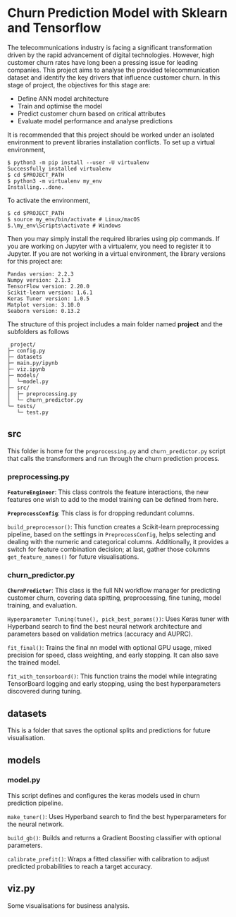 # Churn Prediction Model with Sklearn and Tensorflow

The telecommunications industry is facing a significant transformation driven by the rapid advancement of digital technologies. 
However, high customer churn rates have long been a pressing issue for leading companies. This project aims to analyse the provided telecommunication dataset and identify the key drivers that influence customer churn.
In this stage of project, the objectives for this stage are:

* Define ANN model architecture
* Train and optimise the model
* Predict customer churn based on critical attributes
* Evaluate model performance and analyse predictions

It is recommended that this project should be worked under an isolated environment to prevent libraries installation conflicts. To set up a virtual environment, 
```
$ python3 -m pip install --user -U virtualenv
Successfully installed virtualenv
$ cd $PROJECT_PATH
$ python3 -m virtualenv my_env
Installing...done.
```
To activate the environment,
```
$ cd $PROJECT_PATH
$ source my_env/bin/activate # Linux/macOS
$.\my_env\Scripts\activate # Windows
```
Then you may simply install the required libraries using pip commands. If you are working on Jupyter with a virtualenv, you need to register it to Jupyter.
If you are not working in a virtual environment, the library versions for this project are:
```
Pandas version: 2.2.3
Numpy version: 2.1.3
TensorFlow version: 2.20.0
Scikit-learn version: 1.6.1
Keras Tuner version: 1.0.5
Matplot version: 3.10.0
Seaborn version: 0.13.2
```

The structure of this project includes a main folder named **project** and the subfolders as follows
```  
 project/
├─ config.py
├─ datasets
├─ main.py/ipynb
├─ viz.ipynb
├─ models/
│  └─model.py
├─ src/
│  ├─ preprocessing.py
│  └─ churn_predictor.py                   
└─ tests/
   └─ test.py    
```

## src
This folder is home for the `preprocessing.py` and `churn_predictor.py` script that calls the transformers and run through the churn prediction process.

### preprocessing.py
**`FeatureEngineer`**: This class controls the feature interactions, the new features one wish to add to the model training can be defined from here.

**`PreprocessConfig`**: This class is for dropping redundant columns.

`build_preprocessor()`: This function creates a Scikit-learn preprocessing pipeline, based on the settings in `PreprocessConfig`, helps selecting and dealing with the numeric and categorical columns. 
Additionally, it provides a switch for feature combination decision; at last, gather those columns `get_feature_names()` for future visualisations.

### churn_predictor.py
**`ChurnPredictor`**: This class is the full NN workflow manager for predicting customer churn, covering data spitting, preprocessing, fine tuning, model training, and evaluation.

`Hyperparameter Tuning(tune(), pick_best_params())`: Uses Keras tuner with Hyperband search to find the best neural network architecture and parameters based on validation metrics (accuracy and AUPRC).

`fit_final()`: Trains the final nn model with optional GPU usage, mixed precision for speed, class weighting, and early stopping. It can also save the trained model.

`fit_with_tensorboard()`: This function trains the model while integrating TensorBoard logging and early stopping, using the best hyperparameters discovered during tuning.

## datasets
This is a folder that saves the optional splits and predictions for future visualisation.

## models
### model.py
This script defines and configures the keras models used in churn prediction pipeline. 

`make_tuner()`: Uses Hyperband search to find the best hyperparameters for the neural network.

`build_gb()`: Builds and returns a Gradient Boosting classifier with optional parameters.

`calibrate_prefit()`: Wraps a fitted classifier with calibration to adjust predicted probabilities to reach a target accuracy.

## viz.py
Some visualisations for business analysis.
